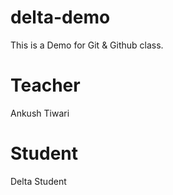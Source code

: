 # delta-demo
This is a Demo for Git & Github class.

# Teacher
Ankush Tiwari

# Student
Delta Student
